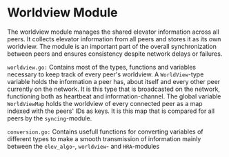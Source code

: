 # Worldview Module

The worldview module manages the shared elevator information across all peers. It collects elevator information from all peers and stores it as its own worldview. The module is an important part of the overall synchronization between peers and ensures consistency despite network delays or failures.

`worldview.go:` 
Contains most of the types, functions and variables necessary to keep track of every peer's worldview. A `WorldView`-type variable holds the information a peer has, about itself and every other peer currently on the network. It is this type that is broadcasted on the network, functioning both as heartbeat and information-channel.
The global variable `WorldViewMap` holds the worldview of every connected peer as a map indexed with the peers' IDs as keys. It is this map that is compared for all peers by the `syncing`-module.


`conversion.go:` 
Contains usefull functions for converting variables of different types to make a smooth transmission of information mainly between the `elev_algo`-, `worldview`- and `HRA`-modules


